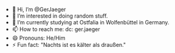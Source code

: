 - 👋 Hi, I’m @GerJaeger
- 👀 I’m interested in doing random stuff.
- 🌱 I’m currently studying at Ostfalia in Wolfenbüttel in Germany.
- 📫 How to reach me: dc: ger.jaeger
- 😄 Pronouns: He/Him 
- ⚡ Fun fact: "Nachts ist es kälter als draußen."

<!---
GerJaeger/GerJaeger is a ✨ special ✨ repository because its `README.md` (this file) appears on your GitHub profile.
You can click the Preview link to take a look at your changes.
--->

